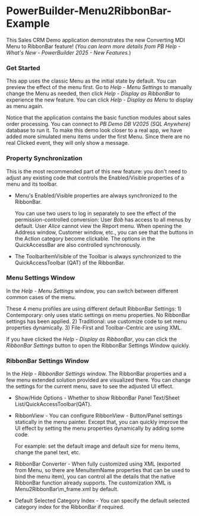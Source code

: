 # PowerBuilder-Menu2RibbonBar-Example
This Sales CRM Demo application demonstrates the new Converting MDI Menu to RibbonBar feature!  (*You can learn more details from PB Help - What's New - PowerBuilder 2025 - New Features.*)

### Get Started

This app uses the classic Menu as the initial state by default. You can preview the effect of the menu first. Go to *Help - Menu Settings* to manually change the Menu as needed, then click  *Help - Display as RibbonBar* to experience the new feature. You can click *Help - Display as Menu* to display as menu again.

Notice that the application contains the basic function modules about sales order processing. You can connect to *PB Demo DB V2025 (SQL Anywhere)* database to run it. To make this demo look closer to a real app, we have added more simulated menu items under the first Menu. Since there are no real Clicked event, they will only show a message.

### Property Synchronization

This is the most recommended part of this new feature: you don't need to adjust any existing code that controls the Enabled/Visible properties of a menu and its toolbar.

- Menu's Enabled/Visible properties are always synchronized to the RibbonBar. 

  You can use two users to log in separately to see the effect of the permission-controlled conversion: User *Bob* has access to all menus by default. User *Alice* cannot view the Report menu. When opening the Address window, Customer window, etc., you can see that the buttons in the Action category become clickable. The options in the QuickAccessBar are also controlled synchronously.

- The ToolbarItemVisible of the Toolbar is always synchronized to the QuickAccessToolbar (QAT) of the RibbonBar.

### Menu Settings Window

In the *Help - Menu Settings* window, you can switch between different common cases of the menu. 

These 4 menu profiles are using different default RibbonBar Settings: 1) Contemporary: only uses static settings on menu properties. No RibbonBar settings has been applied. 2) Traditional: use customize code to set menu properties dynamically. 3) File-First and Toolbar-Centric are using XML. 

If you have clicked the *Help - Display as RibbonBar*, you can click the *RibbonBar Settings* button to open the RibbonBar Settings Window quickly.


### RibbonBar Settings Window

In the *Help - RibbonBar Settings* window. The RibbonBar properties and a few menu extended solution provided are visualized there. You can change the settings for the current menu, save to see the adjusted UI effect.

- Show/Hide Options - Whether to show RibbonBar Panel Text/Sheet List/QuickAccessToolbar(QAT).

- RibbonView - You can configure RibbonView - Button/Panel settings statically in the menu painter. Except that, you can quickly improve the UI effect by setting the menu properties dynamically by adding some code. 

  For example: set the default image and default size for menu items, change the panel text, etc.

- RibbonBar Converter - When fully customized using XML (exported from Menu, so there are  MenuItemName properties that can be used to bind the menu item), you can control all the details that the native RibbonBar function already supports. The customization XML is Menu2RibbonBar\m_frame.xml by default.

- Default Selected Category Index - You can specify the default selected category index for the RibbonBar if required.
